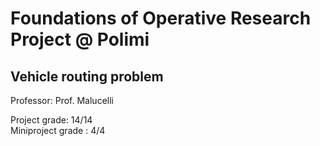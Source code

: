 # Foundations of Operative Research Project @ Polimi
## Vehicle routing problem
Professor: Prof. Malucelli

Project grade: 14/14  
Miniproject grade : 4/4
